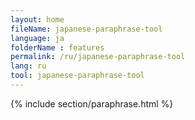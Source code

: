 ```yaml
---
layout: home
fileName: japanese-paraphrase-tool
language: ja
folderName : features
permalink: /ru/japanese-paraphrase-tool
lang: ru
tool: japanese-paraphrase-tool
---
```

{% include section/paraphrase.html %}